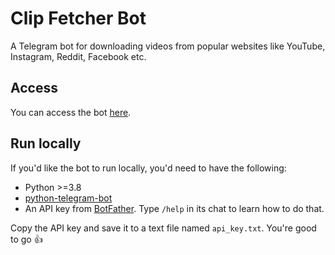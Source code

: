 # Clip Fetcher Bot

A Telegram bot for downloading videos from popular websites like YouTube, Instagram, Reddit, Facebook etc.

## Access
You can access the bot [here](https://t.me/clip_fetcher_bot).

## Run locally
If you'd like the bot to run locally, you'd need to have the following:

- Python >=3.8
- [python-telegram-bot](https://github.com/python-telegram-bot/python-telegram-bot/)
- An API key from [BotFather](https://t.me/BotFather). Type `/help` in its chat to learn how to do that.

Copy the API key and save it to a text file named `api_key.txt`. You're good to go 👍
